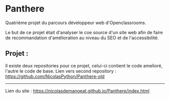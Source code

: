 ﻿# Panthere
Quatrième projet du parcours développeur web d'Openclassrooms.

Le but de ce projet était d'analyser le coe source d'un site web afin de faire de recommandation d'amélioration au niveau du SEO et de l'accessibilité.

## Projet :

Il existe deux repositories pour ce projet, celui-ci contient le code amelioré, l'autre le code de base.
Lien vers second repository : https://github.com/NicolasPython/Panthere-old

---------------------------------------------------------
Lien du site : https://nicolasdemangeat.github.io/Panthere/index.html
